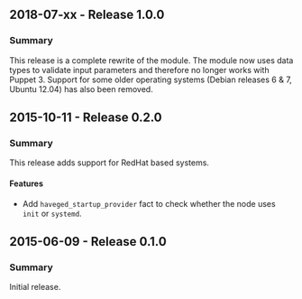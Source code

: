 ## 2018-07-xx - Release 1.0.0

### Summary

This release is a complete rewrite of the module. The module now uses data types to validate input parameters and therefore no longer works with Puppet 3. Support for some older operating systems (Debian releases 6 & 7, Ubuntu 12.04) has also been removed.

## 2015-10-11 - Release 0.2.0

### Summary

This release adds support for RedHat based systems.

#### Features

- Add `haveged_startup_provider` fact to check whether the node uses `init` or `systemd`.

## 2015-06-09 - Release 0.1.0

### Summary

Initial release.
